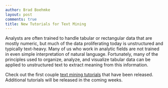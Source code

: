 ```yaml
---
author: Brad Boehmke
layout: post
comments: true
title: New Tutorials for Text Mining
---
```


Analysts are often trained to handle tabular or rectangular data that are mostly numeric, but much of the data proliferating today is unstructured and typically text-heavy. Many of us who work in analytic fields are not trained in even simple interpretation of natural language.  Fortunately, many of the principles used to organize, analyze, and visualize tabular data can be applied to unstructured text to extract meaning from this information.

Check out the first couple [text mining tutorials](http://afit-r.github.io/descriptive) that have been released.  Additional tutorials will be released in the coming weeks.
